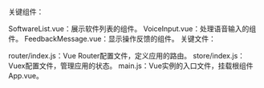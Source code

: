 关键组件：

SoftwareList.vue：展示软件列表的组件。
VoiceInput.vue：处理语音输入的组件。
FeedbackMessage.vue：显示操作反馈的组件。
关键文件：

router/index.js：Vue Router配置文件，定义应用的路由。
store/index.js：Vuex配置文件，管理应用的状态。
main.js：Vue实例的入口文件，挂载根组件App.vue。